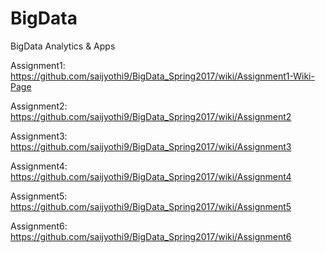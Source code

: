 # BigData
BigData Analytics &amp; Apps


Assignment1:
https://github.com/saijyothi9/BigData_Spring2017/wiki/Assignment1-Wiki-Page


Assignment2:
https://github.com/saijyothi9/BigData_Spring2017/wiki/Assignment2

Assignment3:
https://github.com/saijyothi9/BigData_Spring2017/wiki/Assignment3

Assignment4:
https://github.com/saijyothi9/BigData_Spring2017/wiki/Assignment4


Assignment5:
https://github.com/saijyothi9/BigData_Spring2017/wiki/Assignment5


Assignment6:
https://github.com/saijyothi9/BigData_Spring2017/wiki/Assignment6
